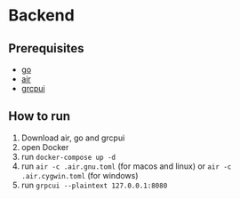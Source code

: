 # Backend

## Prerequisites

- [go](https://go.dev/doc/install)
- [air](https://github.com/cosmtrek/air)
- [grcpui](https://github.com/fullstorydev/grpcui/releases)

## How to run

1. Download air, go and grcpui
2. open Docker
3. run `docker-compose up -d`
4. run `air -c .air.gnu.toml` (for macos and linux) or `air -c .air.cygwin.toml` (for windows)
5. run `grpcui --plaintext 127.0.0.1:8080`
